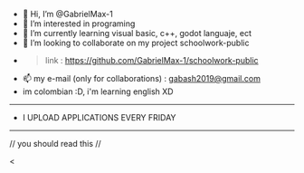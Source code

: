 - 👋 Hi, I’m @GabrielMax-1 
- 👀 I’m interested in programing 
- 🌱 I’m currently learning visual basic, c++, godot languaje, ect
- 💞️ I’m looking to collaborate on my project schoolwork-public 
-   > link : https://github.com/GabrielMax-1/schoolwork-public
- 📫 my e-mail (only for collaborations) : gabash2019@gmail.com
- im colombian :D, i'm learning english XD
- --------------------------------------------------
- I UPLOAD APPLICATIONS EVERY FRIDAY
- ----------------------------------------
// you should read this //
<!---
GabrielMax-1/GabrielMax-1 is a ✨ special ✨ repository because its `README.md` (this file) appears on your GitHub profile.
You can click the Preview link to take a look at your changes.
--->
<
